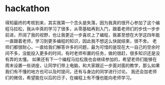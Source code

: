 # hackathon
得知最终的考核到来，其实我第一个念头是失落，因为我真的很开心参加了这个编程马拉松，我从中真的学习了很多，从零基础再到入门，跟着老师们的步伐一步步前进，开阔了我的视野，也让我更近一步喜欢上了编程，我甚至想在大学这四年能一直跟着老师，学习到更多编程的知识，因此我不想这么快就结束，很不舍。
老师们都很耐心，一直给我们解答许多的问题，最为可惜的是现在大一自己的空余时间不多，没能投入更多的时间，有时老师布置的任务，做的很赶，很多知识还是没有弄的太懂。
如果还有下一个编程马拉松我也会继续参加的，希望老师们能够在周末设置一些讲座，让同学们带上电脑，和大家跟近一步面对面的教学，那么如果我们有不懂的地方也可以及时提问，还有与身边的同学进行讨论。
我还会加老师们的微信，希望能在以后的日子，在编程上有不懂也能向老师学习。